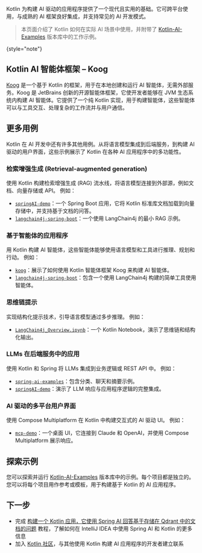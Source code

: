 [//]: # (title: Kotlin 用于 AI 驱动的应用程序开发)

Kotlin 为构建 AI 驱动的应用程序提供了一个现代且实用的基础。它可跨平台使用，与成熟的 AI 框架良好集成，并支持常见的 AI 开发模式。

> 本页面介绍了 Kotlin 如何在实际 AI 场景中使用，并附带了 [Kotlin-AI-Examples](https://github.com/Kotlin/Kotlin-AI-Examples) 版本库中的工作示例。
> 
{style="note"}

## Kotlin AI 智能体框架 – Koog

[Koog](https://koog.ai) 是一个基于 Kotlin 的框架，用于在本地创建和运行 AI 智能体，无需外部服务。Koog 是 JetBrains 创新的开源智能体框架，它使开发者能够在 JVM 生态系统内构建 AI 智能体。它提供了一个纯 Kotlin 实现，用于构建智能体，这些智能体可以与工具交互、处理复杂的工作流并与用户通信。

## 更多用例

Kotlin 在 AI 开发中还有许多其他用例。从将语言模型集成到后端服务，到构建 AI 驱动的用户界面，这些示例展示了 Kotlin 在各种 AI 应用程序中的多功能性。

### 检索增强生成 (Retrieval-augmented generation)

使用 Kotlin 构建检索增强生成 (RAG) 流水线，将语言模型连接到外部源，例如文档、向量存储或 API。
例如：

* [`springAI-demo`](https://github.com/Kotlin/Kotlin-AI-Examples/tree/master/projects/spring-ai/springAI-demo)：一个 Spring Boot 应用，它将 Kotlin 标准库文档加载到向量存储中，并支持基于文档的问答。
* [`langchain4j-spring-boot`](https://github.com/Kotlin/Kotlin-AI-Examples/tree/master/projects/langchain4j/langchain4j-spring-boot)：一个使用 LangChain4j 的最小 RAG 示例。

### 基于智能体的应用程序

用 Kotlin 构建 AI 智能体，这些智能体能够使用语言模型和工具进行推理、规划和行动。
例如：

* [`koog`](https://github.com/JetBrains/koog)：展示了如何使用 Kotlin 智能体框架 Koog 来构建 AI 智能体。
* [`langchain4j-spring-boot`](https://github.com/Kotlin/Kotlin-AI-Examples/tree/master/projects/langchain4j/langchain4j-spring-boot)：包含一个使用 LangChain4j 构建的简单工具使用智能体。

### 思维链提示

实现结构化提示技术，引导语言模型通过多步推理。
例如：

* [`LangChain4j_Overview.ipynb`](https://github.com/Kotlin/Kotlin-AI-Examples/blob/master/notebooks/langchain4j/LangChain4j_Overview.ipynb)：一个 Kotlin Notebook，演示了思维链和结构化输出。

### LLMs 在后端服务中的应用

使用 Kotlin 和 Spring 将 LLMs 集成到业务逻辑或 REST API 中。
例如：

* [`spring-ai-examples`](https://github.com/Kotlin/Kotlin-AI-Examples/tree/master/projects/spring-ai/spring-ai-examples)：包含分类、聊天和摘要示例。
* [`springAI-demo`](https://github.com/Kotlin/Kotlin-AI-Examples/tree/master/projects/spring-ai/springAI-demo)：演示了 LLM 响应与应用程序逻辑的完整集成。

### AI 驱动的多平台用户界面

使用 Compose Multiplatform 在 Kotlin 中构建交互式的 AI 驱动 UI。
例如：

* [`mcp-demo`](https://github.com/Kotlin/Kotlin-AI-Examples/tree/master/projects/mcp/mcp-demo)：一个桌面 UI，它连接到 Claude 和 OpenAI，并使用 Compose Multiplatform 展示响应。

## 探索示例

您可以探索并运行 [Kotlin-AI-Examples](https://github.com/Kotlin/Kotlin-AI-Examples) 版本库中的示例。每个项目都是独立的。您可以将每个项目用作参考或模板，用于构建基于 Kotlin 的 AI 应用程序。

## 下一步

* 完成 [构建一个 Kotlin 应用，它使用 Spring AI 回答基于存储在 Qdrant 中的文档的问题](spring-ai-guide.md) 教程，了解如何在 IntelliJ IDEA 中使用 Spring AI 和 Kotlin 的更多信息
* 加入 [Kotlin 社区](https://kotlinlang.org/community/)，与其他使用 Kotlin 构建 AI 应用程序的开发者建立联系